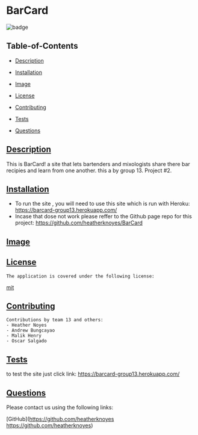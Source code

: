 # BarCard
  
  
  ![badge](https://img.shields.io/badge/license-mit-blue)
    

  ## Table-of-Contents

  * [Description](#description)
  * [Installation](#installation)
  * [Image](#image)
  
  * [License](#license)
    
  * [Contributing](#contributing)
  * [Tests](#tests)
  * [Questions](#questions)
  
  ## [Description](#table-of-contents)

  This is BarCard! a site that lets bartenders and mixologists share there bar recipies and learn from one another. this a by group 13. Project #2. 

  ## [Installation](#table-of-contents)

 * To run the site , you will need to use this site which is run with Heroku: https://barcard-group13.herokuapp.com/
 * Incase that dose not work please reffer to the Github page repo for this project: https://github.com/heatherknoyes/BarCard

  ## [Image](#table-of-contents)


 
  
 ## [License](#table-of-contents)
  
    The application is covered under the following license:
  
 [mit](https://choosealicense.com/licenses/mit)
      
      

  ## [Contributing](#table-of-contents)
  
    Contributions by team 13 and others: 
    - Heather Noyes
    - Andrew Bungcayao
    - Malik Henry
    - Oscar Salgado

    

  ## [Tests](#table-of-contents)

  to test the site just click link: https://barcard-group13.herokuapp.com/

  ## [Questions](#table-of-contents)

  Please contact us using the following links:

  [GitHub](https://github.com/heatherknoyes https://github.com/heatherknoyes)

  

 
